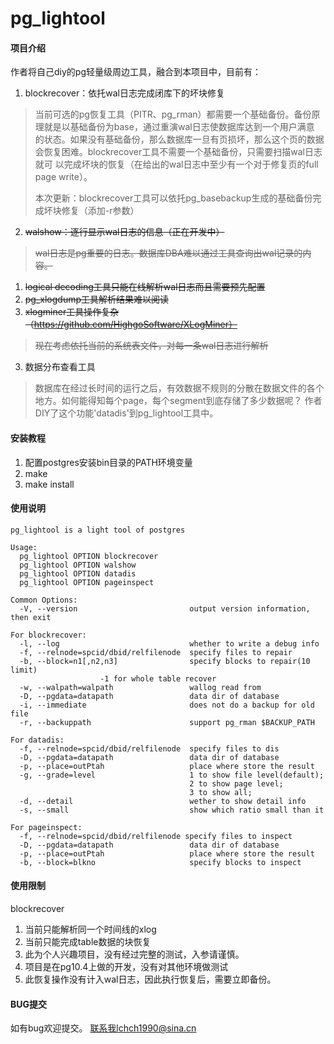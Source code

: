 # pg_lightool

#### 项目介绍
作者将自己diy的pg轻量级周边工具，融合到本项目中，目前有：

1. blockrecover：依托wal日志完成闭库下的坏块修复

>当前可选的pg恢复工具（PITR、pg_rman）都需要一个基础备份。备份原理就是以基础备份为base，通过重演wal日志使数据库达到一个用户满意
>的状态。如果没有基础备份，那么数据库一旦有页损坏，那么这个页的数据会恢复困难。blockrecover工具不需要一个基础备份，只需要扫描wal日志就可
>以完成坏块的恢复（在给出的wal日志中至少有一个对于修复页的full page write）。
>
>本次更新：blockrecover工具可以依托pg_basebackup生成的基础备份完成坏块修复（添加-r参数）

2. ~~walshow：逐行显示wal日志的信息（正在开发中）~~
>~~wal日志是pg重要的日志。数据库DBA难以通过工具查询出wal记录的内容。~~
1. ~~logical decoding工具只能在线解析wal日志而且需要预先配置~~
2. ~~pg_xlogdump工具解析结果难以阅读~~
3. ~~xlogminer工具操作复杂（https://github.com/HighgoSoftware/XLogMiner）~~
>~~现在考虑依托当前的系统表文件，对每一条wal日志进行解析~~

3. 数据分布查看工具 
>数据库在经过长时间的运行之后，有效数据不规则的分散在数据文件的各个地方。如何能得知每个page，每个segment到底存储了多少数据呢？
>作者DIY了这个功能'datadis'到pg_lightool工具中。

#### 安装教程

1. 配置postgres安装bin目录的PATH环境变量
2. make
3. make install

#### 使用说明

```
pg_lightool is a light tool of postgres

Usage:
  pg_lightool OPTION blockrecover
  pg_lightool OPTION walshow
  pg_lightool OPTION datadis
  pg_lightool OPTION pageinspect

Common Options:
  -V, --version                         output version information, then exit

For blockrecover:
  -l, --log                             whether to write a debug info
  -f, --relnode=spcid/dbid/relfilenode  specify files to repair
  -b, --block=n1[,n2,n3]                specify blocks to repair(10 limit)
					-1 for whole table recover
  -w, --walpath=walpath                 wallog read from
  -D, --pgdata=datapath                 data dir of database
  -i, --immediate			            does not do a backup for old file
  -r, --backuppath			            support pg_rman $BACKUP_PATH

For datadis:
  -f, --relnode=spcid/dbid/relfilenode  specify files to dis
  -D, --pgdata=datapath                 data dir of database
  -p, --place=outPtah                   place where store the result
  -g, --grade=level                     1 to show file level(default);
                                        2 to show page level;
                                        3 to show all;
  -d, --detail		                    wether to show detail info
  -s, --small		                    show which ratio small than it

For pageinspect:
  -f, --relnode=spcid/dbid/relfilenode specify files to inspect
  -D, --pgdata=datapath                 data dir of database
  -p, --place=outPtah                   place where store the result
  -b, --block=blkno                     specify blocks to inspect

```



#### 使用限制
blockrecover
1. 当前只能解析同一个时间线的xlog
2. 当前只能完成table数据的块恢复
3. 此为个人兴趣项目，没有经过完整的测试，入参请谨慎。
4. 项目是在pg10.4上做的开发，没有对其他环境做测试
5. 此恢复操作没有计入wal日志，因此执行恢复后，需要立即备份。

#### BUG提交
如有bug欢迎提交。
联系我lchch1990@sina.cn
